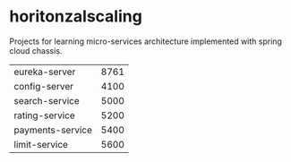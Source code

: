 # horitonzalscaling
Projects for learning micro-services architecture implemented with spring cloud chassis.

<table>
<tr><td>eureka-server</td><td>8761</td></tr>
<tr><td>config-server</td><td>4100</td></tr>

<tr><td>search-service</td><td>5000</td></tr>
<tr><td>rating-service</td><td>5200</td></tr>
<tr><td>payments-service</td><td>5400</td></tr>
<tr><td>limit-service</td><td>5600</td></tr>
</table>
